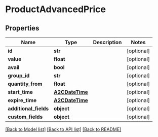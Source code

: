 # ProductAdvancedPrice

## Properties
Name | Type | Description | Notes
------------ | ------------- | ------------- | -------------
**id** | **str** |  | [optional] 
**value** | **float** |  | [optional] 
**avail** | **bool** |  | [optional] 
**group_id** | **str** |  | [optional] 
**quantity_from** | **float** |  | [optional] 
**start_time** | [**A2CDateTime**](A2CDateTime.md) |  | [optional] 
**expire_time** | [**A2CDateTime**](A2CDateTime.md) |  | [optional] 
**additional_fields** | **object** |  | [optional] 
**custom_fields** | **object** |  | [optional] 

[[Back to Model list]](../README.md#documentation-for-models) [[Back to API list]](../README.md#documentation-for-api-endpoints) [[Back to README]](../README.md)



